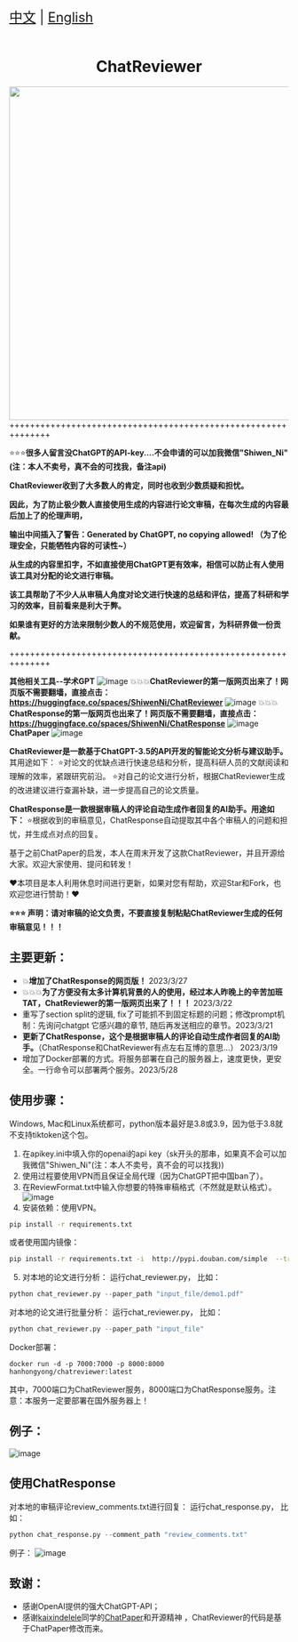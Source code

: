 
<div style="font-size: 1.5rem;">
  <a href="./README.md">中文</a> |
  <a href="./readme_en.md">English</a>
</div>
</br>
<h1 align="center">ChatReviewer</h1>
<div align="center">
  <a href="https://github.com/nishiwen1214/ChatReviewer">
    <img src="https://github.com/nishiwen1214/ChatReviewer/blob/main/images/chatreviewer.png" width="600">
  </a>
 </div>
++++++++++++++++++++++++++++++++++++++++++++++++++++++++++++++

⭐️⭐️⭐️**很多人留言没ChatGPT的API-key....不会申请的可以加我微信"Shiwen_Ni"(注：本人不卖号，真不会的可找我，备注api)**

**ChatReviewer收到了大多数人的肯定，同时也收到少数质疑和担忧。**

**因此，为了防止极少数人直接使用生成的内容进行论文审稿，在每次生成的内容最后加上了的伦理声明，**

**输出中间插入了警告：Generated by ChatGPT, no copying allowed! （为了伦理安全，只能牺牲内容的可读性~）**

**从生成的内容里扣字，不如直接使用ChatGPT更有效率，相信可以防止有人使用该工具对分配的论文进行审稿。**

**该工具帮助了不少人从审稿人角度对论文进行快速的总结和评估，提高了科研和学习的效率，目前看来是利大于弊。**

**如果谁有更好的方法来限制少数人的不规范使用，欢迎留言，为科研界做一份贡献。**

++++++++++++++++++++++++++++++++++++++++++++++++++++++++++++++

**其他相关工具--学术GPT**
![image](https://github.com/nishiwen1214/ChatReviewer/assets/56249874/8d63cb2b-5c0c-4fc1-b56b-a623637c563b)
💥💥💥**ChatReviewer的第一版网页出来了！网页版不需要翻墙，直接点击：https://huggingface.co/spaces/ShiwenNi/ChatReviewer**
![image](https://user-images.githubusercontent.com/56249874/236391740-e3c0c142-db5f-436b-b8ab-86502c7b0428.png)
💥💥💥**ChatResponse的第一版网页也出来了！网页版不需要翻墙，直接点击：https://huggingface.co/spaces/ShiwenNi/ChatResponse**
![image](https://user-images.githubusercontent.com/56249874/227842231-21c5e7b5-fbe6-46d7-b7d3-45b24fec0765.png)
**ChatPaper**
![image](https://github.com/nishiwen1214/ChatReviewer/assets/56249874/65bde45d-5487-4d52-9668-6109e33330fb)

<strong>ChatReviewer是一款基于ChatGPT-3.5的API开发的智能论文分析与建议助手。</strong>其用途如下：
⭐️对论文的优缺点进行快速总结和分析，提高科研人员的文献阅读和理解的效率，紧跟研究前沿。
⭐️对自己的论文进行分析，根据ChatReviewer生成的改进建议进行查漏补缺，进一步提高自己的论文质量。

**ChatResponse是一款根据审稿人的评论自动生成作者回复的AI助手。用途如下：**
⭐️根据收到的审稿意见，ChatResponse自动提取其中各个审稿人的问题和担忧，并生成点对点的回复。

基于之前ChatPaper的启发，本人在周末开发了这款ChatReviewer，并且开源给大家。欢迎大家使用、提问和转发！

♥本项目是本人利用休息时间进行更新，如果对您有帮助，欢迎Star和Fork，也欢迎您进行赞助！♥

**⭐️⭐️⭐️ 声明：请对审稿的论文负责，不要直接复制粘贴ChatReviewer生成的任何审稿意见！！！**

## 主要更新：
- 💥**增加了ChatResponse的网页版！** 2023/3/27
- 💥💥💥**为了方便没有太多计算机背景的人的使用，经过本人昨晚上的辛苦加班TAT，ChatReviewer的第一版网页出来了！！！**  2023/3/22
- 重写了section split的逻辑, fix了可能抓不到固定标题的问题；修改prompt机制：先询问chatgpt 它感兴趣的章节, 随后再发送相应的章节。2023/3/21
- **更新了ChatResponse，这个是根据审稿人的评论自动生成作者回复的AI助手。**（ChatResponse和ChatReviewer有点左右互博的意思...） 2023/3/19
- 增加了Docker部署的方式。将服务部署在自己的服务器上，速度更快，更安全。一行命令可以部署两个服务。2023/5/28


## 使用步骤：
Windows, Mac和Linux系统都可，python版本最好是3.8或3.9，因为低于3.8就不支持tiktoken这个包。
1. 在apikey.ini中填入你的openai的api key（sk开头的那串，如果真不会可以加我微信"Shiwen_Ni"(注：本人不卖号，真不会的可以找我))
2. 使用过程要使用VPN而且保证全局代理（因为ChatGPT把中国ban了）。
3. 在ReviewFormat.txt中输入你想要的特殊审稿格式（不然就是默认格式）。
![image](https://user-images.githubusercontent.com/56249874/226108813-dc44924f-5528-4644-aed2-475d23ccdd84.png)
4. 安装依赖：使用VPN。
``` bash
pip install -r requirements.txt
```
或者使用国内镜像：
```bash
pip install -r requirements.txt -i  http://pypi.douban.com/simple  --trusted-host pypi.douban.com
```
5. 对本地的论文进行分析： 运行chat_reviewer.py， 比如：
```python
python chat_reviewer.py --paper_path "input_file/demo1.pdf"
```
对本地的论文进行批量分析： 运行chat_reviewer.py， 比如：
```python
python chat_reviewer.py --paper_path "input_file"
```
Docker部署：

```
docker run -d -p 7000:7000 -p 8000:8000 hanhongyong/chatreviewer:latest
```

其中，7000端口为ChatReviewer服务，8000端口为ChatResponse服务。注意：本服务一定要部署在国外服务器上！

## 例子：
![image](https://user-images.githubusercontent.com/56249874/226351967-ef0e6f61-457a-4a77-b78f-84bde47ac38c.png)

## 使用ChatResponse
对本地的审稿评论review_comments.txt进行回复： 运行chat_response.py， 比如：
```python
python chat_response.py --comment_path "review_comments.txt"
```
例子：
![image](https://user-images.githubusercontent.com/56249874/226114965-9a2b91e5-3766-42e8-b17f-05d9abb2191b.png)

## 致谢：
- 感谢OpenAI提供的强大ChatGPT-API；
- 感谢[kaixindelele](https://github.com/kaixindelele)同学的[ChatPaper](https://github.com/kaixindelele/ChatPaper)和开源精神 ，ChatReviewer的代码是基于ChatPaper修改而来。



